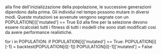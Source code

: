 
alla fine dell'inizializzazione della popolazione, le successive generazioni dipendono dalla prima.
Gli individui nel tempo possono mutare in diversi modi. Queste mutazioni se avvenute vengono segnate con un POPULATION[i]['mutated'] == True
Ed alla fine per la selezione devono essere ricalcolati tutti i fitness di tutti i modelli che sono stati modificati cosi da avere performance
realistiche.


for i in POPULATION:
    if POPULATION[i]['mutated'] == True:
        POPULATION[i][-1] = backtest(POPULATION[i][-1])
        POPULATION[i][-1]['mutated'] = False

